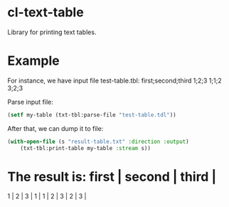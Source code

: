 cl-text-table
=============

Library for printing text tables.


Example
=======

For instance, we have input file test-table.tbl:
first;second;third
1;2;3
1;1;2
3;2;3

Parse input file:
```lisp
(setf my-table (txt-tbl:parse-file "test-table.tdl"))
```

After that, we can dump it to file:
```lisp
(with-open-file (s "result-table.txt" :direction :output)
    (txt-tbl:print-table my-table :stream s))
```

The result is:
 first | second | third |
=========================
   1   |    2   |   3   |
   1   |    1   |   2   |
   3   |    2   |   3   |
